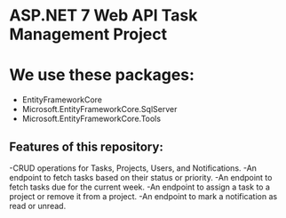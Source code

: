 # ASP.NET 7 Web API Task Management Project

# We use these packages:
- EntityFrameworkCore
- Microsoft.EntityFrameworkCore.SqlServer
- Microsoft.EntityFrameworkCore.Tools


## Features of this repository:
-CRUD operations for Tasks, Projects, Users, and Notifications.
-An endpoint to fetch tasks based on their status or priority.
-An endpoint to fetch tasks due for the current week.
-An endpoint to assign a task to a project or remove it from a project.
-An endpoint to mark a notification as read or unread.


